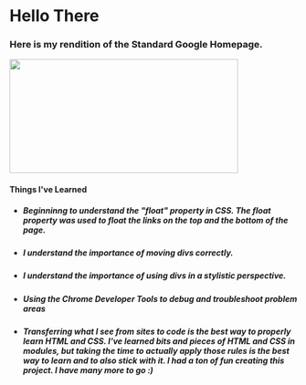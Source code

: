 <!DOCTYPE html>
  <h1>Hello There</h1>
  <h3>Here is my rendition of the Standard Google Homepage.</h3>
  <img style="height: 200px; width: 400px;"src="https://cdn.vox-cdn.com/thumbor/Pkmq1nm3skO0-j693JTMd7RL0Zk=/0x0:2012x1341/1200x800/filters:focal(0x0:2012x1341)/cdn.vox-cdn.com/uploads/chorus_image/image/47070706/google2.0.0.jpg"<hr>
  <h4>Things I've Learned</h4>
  <ul>
    <li><h5>Beginninng to understand the "float" property in CSS. The float property was used to float the links on the top and the bottom of the page.</h5></li>
    <li><h5>I understand the importance of moving divs correctly.</h5></li>
    <li><h5>I understand the importance of using divs in a stylistic perspective.</h5></li>
    <li><h5>Using the Chrome Developer Tools to debug and troubleshoot problem areas</h5></li>
    <li><h5>Transferring what I see from sites to code is the best way to properly learn HTML and CSS. I've learned bits and pieces of HTML and CSS in modules, but taking the time to actually apply those rules is the best way to learn and to also stick with it. I had a ton of fun creating this project. I have many more to go :)</h5></li>
  </ul>
</html>
